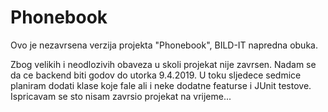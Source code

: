 # Phonebook

Ovo je nezavrsena verzija projekta "Phonebook", BILD-IT napredna obuka.

Zbog velikih i neodlozivih obaveza u skoli projekat nije zavrsen. Nadam se da ce backend biti godov do utorka 9.4.2019.
U toku sljedece sedmice planiram dodati klase koje fale ali i neke dodatne featurse i JUnit testove.
Ispricavam se sto nisam zavrsio projekat na vrijeme...
